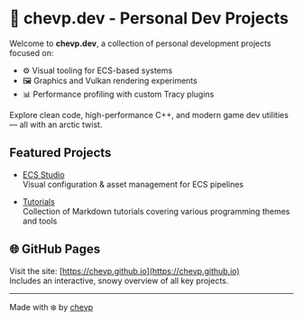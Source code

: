 # 🐧 chevp.dev - Personal Dev Projects

Welcome to **chevp.dev**, a collection of personal development projects focused on:

- ⚙️ Visual tooling for ECS-based systems  
- 🖼️ Graphics and Vulkan rendering experiments  
- 📊 Performance profiling with custom Tracy plugins  

Explore clean code, high-performance C++, and modern game dev utilities — all with an arctic twist.

## Featured Projects

- [ECS Studio](https://chevp.github.io/ecs-studio-site/)  
  Visual configuration & asset management for ECS pipelines

- [Tutorials](https://github.com/chevp/tutorials)  
  Collection of Markdown tutorials covering various programming themes and tools

## 🌐 GitHub Pages

Visit the site: [https://chevp.github.io](https://chevp.github.io)  
Includes an interactive, snowy overview of all key projects.

---

Made with ❄️ by [chevp](https://github.com/chevp)
